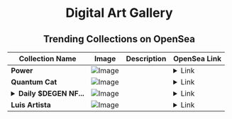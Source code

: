 <div align="center">

# Digital Art Gallery

## Trending Collections on OpenSea

| Collection Name                       | Image                                                                                     | Description                       | OpenSea Link                                                                                          |
|---------------------------------------|-------------------------------------------------------------------------------------------|-----------------------------------|--------------------------------------------------------------------------------------------------------|
| **Power** | ![Image](https://i.seadn.io/s/raw/files/855e8c594dbc49caccea372622f284eb.png?w=500&auto=format?w=200&auto=format) |  | <details><summary>Link</summary>[Power](https://opensea.io/collection/power-187)</details> |
| **Quantum Cat** | ![Image](https://i.seadn.io/s/raw/files/58b8ae4f59ab2f3e63f97d892bb89396.webp?w=500&auto=format?w=200&auto=format) |  | <details><summary>Link</summary>[Quantum Cat](https://opensea.io/collection/quantum-cat-3)</details> |
| **<details><summary>Daily $DEGEN NF...</summary>Daily $DEGEN NFT Collection</details>** | ![Image](https://i.seadn.io/s/raw/files/0c52b411bba81265e0e78cfb946096e8.png?w=500&auto=format?w=200&auto=format) |  | <details><summary>Link</summary>[Daily $DEGEN NFT Collection](https://opensea.io/collection/daily-degen-nft-collection-1)</details> |
| **Luis Artista** | ![Image](https://i.seadn.io/s/raw/files/4472eac7cf350d426dfc07928fd0e0d0.jpg?w=500&auto=format?w=200&auto=format) |  | <details><summary>Link</summary>[Luis Artista](https://opensea.io/collection/luis-artista)</details> |

</div>